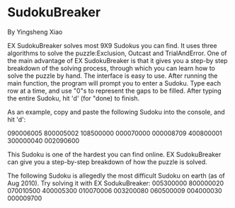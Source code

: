 SudokuBreaker
=============
By Yingsheng Xiao

EX SudokuBreaker solves most 9X9 Sudokus you can find. It uses three algorithms to solve the puzzle:Exclusion, Outcast and TrialAndError.
One of the main advantage of EX SudokuBreaker is that it gives you a step-by step breakdown of the solving process, through which you can learn how to solve the puzzle by hand. The interface is easy to use. After running the main function, the program will prompt you to enter a Sudoku. Type each row at a time, and use "0"s to represent the gaps to be filled. After typing the entire Sudoku, hit 'd' (for "done) to finish.

As an example, copy and paste the following Sudoku into the console, and hit 'd':

090006005
800005002
108500000
000070000
000008709
400800001
300000040
002090600

This Sudoku is one of the hardest you can find online. EX SudokuBreaker can give you a step-by-step breakdown of how the puzzle is
solved.


The following Sudoku is allegedly the most difficult Sudoku on earth (as of Aug 2010). Try solving it with EX SodukuBreaker:
005300000
800000020
070010500
400005300
010070006
003200080
060500009
004000030
000009700
